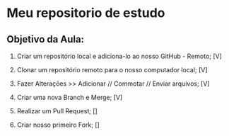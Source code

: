 # Meu repositorio de estudo

## Objetivo da Aula:

1. Criar um repositório local e adiciona-lo ao nosso GitHub - Remoto; [V]

2. Clonar um repositório remoto para o nosso computador local; [V]

3. Fazer Alterações >> Adicionar // Commotar // Enviar arquivos; [V]

4. Criar uma nova Branch e Merge; [V]

5. Realizar um Pull Request; []

6. Criar nosso primeiro Fork; []